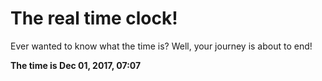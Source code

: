 # The real time clock!

Ever wanted to know what the time is? Well, your journey is about to end!

**The time is Dec 01, 2017, 07:07**